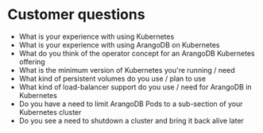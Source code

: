 # Customer questions

- What is your experience with using Kubernetes
- What is your experience with using ArangoDB on Kubernetes
- What do you think of the operator concept for an ArangoDB Kubernetes offering
- What is the minimum version of Kubernetes you're running / need
- What kind of persistent volumes do you use / plan to use
- What kind of load-balancer support do you use / need for ArangoDB in Kubernetes
- Do you have a need to limit ArangoDB Pods to a sub-section of your Kubernetes cluster
- Do you see a need to shutdown a cluster and bring it back alive later
